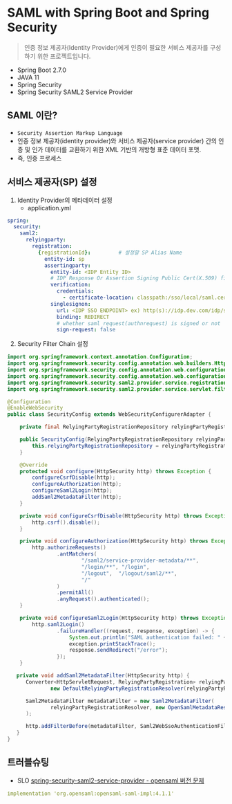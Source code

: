 # SAML with Spring Boot and Spring Security
> 인증 정보 제공자(Identity Provider)에게 인증이 필요한 서비스 제공자를 구성하기 위한 프로젝트입니다.
- Spring Boot 2.7.0
- JAVA 11
- Spring Security
- Spring Security SAML2 Service Provider



## **SAML 이란?**
- `Security Assertion Markup Language`
- 인증 정보 제공자(identity provider)와 서비스 제공자(service provider) 간의 인증 및 인가 데이터를 교환하기 위한 XML 기반의 개방형 표준 데이터 포맷. 
- 즉, 인증 프로세스

## 서비스 제공자(SP) 설정
1. Identity Provider의 메타데이터 설정
   - application.yml 
```yaml
spring:
  security:
    saml2:
      relyingparty:
        registration:
          {registrationId}:         # 설정할 SP Alias Name
            entity-id: sp
            assertingparty:
              entity-id: <IDP Entity ID>
              # IDP Response Or Assertion Signing Public Cert(X.509) file path
              verification:
                credentials:
                  - certificate-location: classpath:/sso/local/saml.cert
              singlesignon:
                url: <IDP SSO ENDPOINT> ex) http(s)://idp.dev.com/idp/sso/redirect/
                binding: REDIRECT
                # whether saml request(authnrequest) is signed or not
                sign-request: false
```

2. Security Filter Chain 설정

```java
import org.springframework.context.annotation.Configuration;
import org.springframework.security.config.annotation.web.builders.HttpSecurity;
import org.springframework.security.config.annotation.web.configuration.EnableWebSecurity;
import org.springframework.security.config.annotation.web.configuration.WebSecurityConfigurerAdapter;
import org.springframework.security.saml2.provider.service.registration.RelyingPartyRegistrationRepository;
import org.springframework.security.saml2.provider.service.servlet.filter.Saml2WebSsoAuthenticationFilter;

@Configuration
@EnableWebSecurity
public class SecurityConfig extends WebSecurityConfigurerAdapter {

    private final RelyingPartyRegistrationRepository relyingPartyRegistrationRepository;

    public SecurityConfig(RelyingPartyRegistrationRepository relyingPartyRegistrationRepository) {
        this.relyingPartyRegistrationRepository = relyingPartyRegistrationRepository;
    }

    @Override
    protected void configure(HttpSecurity http) throws Exception {
        configureCsrfDisable(http);
        configureAuthorization(http);
        configureSaml2Login(http);
        addSaml2MetadataFilter(http);
    }

    private void configureCsrfDisable(HttpSecurity http) throws Exception {
        http.csrf().disable();
    }

    private void configureAuthorization(HttpSecurity http) throws Exception {
        http.authorizeRequests()
                .antMatchers(
                        "/saml2/service-provider-metadata/**",
                        "/login/**", "/login",
                        "/logout",  "/logout/saml2/**",
                        "/"
                )
                .permitAll()
                .anyRequest().authenticated();
    }

    private void configureSaml2Login(HttpSecurity http) throws Exception {
        http.saml2Login()
                .failureHandler((request, response, exception) -> {
                    System.out.println("SAML authentication failed: " + exception.getMessage());
                    exception.printStackTrace();
                    response.sendRedirect("/error");
                });
    }

   private void addSaml2MetadataFilter(HttpSecurity http) {
      Converter<HttpServletRequest, RelyingPartyRegistration> relyingPartyRegistrationResolver =
              new DefaultRelyingPartyRegistrationResolver(relyingPartyRegistrationRepository);

      Saml2MetadataFilter metadataFilter = new Saml2MetadataFilter(
              relyingPartyRegistrationResolver, new OpenSamlMetadataResolver()
      );

      http.addFilterBefore(metadataFilter, Saml2WebSsoAuthenticationFilter.class);
   }
}
```

## 트러블슈팅
- SLO [spring-security-saml2-service-provider - opensaml 버전 문제](https://github.com/spring-projects/spring-security/issues/10539)
```yaml
implementation 'org.opensaml:opensaml-saml-impl:4.1.1'
```